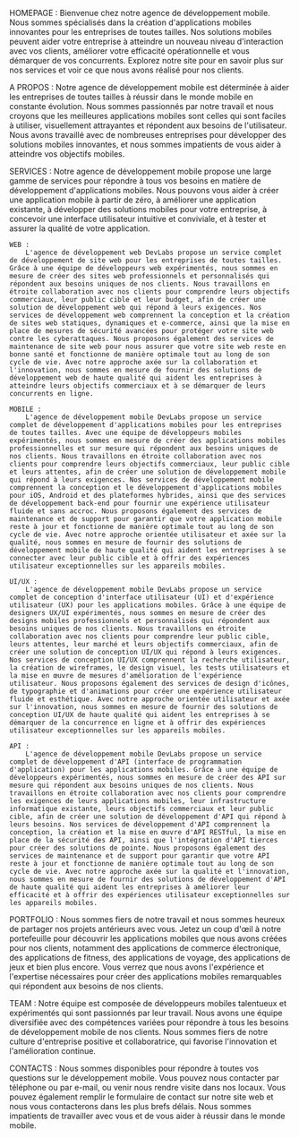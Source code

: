 HOMEPAGE :
    Bienvenue chez notre agence de développement mobile. Nous sommes spécialisés dans la création d'applications mobiles innovantes pour les entreprises de toutes tailles. Nos solutions mobiles peuvent aider votre entreprise à atteindre un nouveau niveau d'interaction avec vos clients, améliorer votre efficacité opérationnelle et vous démarquer de vos concurrents. Explorez notre site pour en savoir plus sur nos services et voir ce que nous avons réalisé pour nos clients.

A PROPOS :
    Notre agence de développement mobile est déterminée à aider les entreprises de toutes tailles à réussir dans le monde mobile en constante évolution. Nous sommes passionnés par notre travail et nous croyons que les meilleures applications mobiles sont celles qui sont faciles à utiliser, visuellement attrayantes et répondent aux besoins de l'utilisateur. Nous avons travaillé avec de nombreuses entreprises pour développer des solutions mobiles innovantes, et nous sommes impatients de vous aider à atteindre vos objectifs mobiles.

SERVICES :
    Notre agence de développement mobile propose une large gamme de services pour répondre à tous vos besoins en matière de développement d'applications mobiles. Nous pouvons vous aider à créer une application mobile à partir de zéro, à améliorer une application existante, à développer des solutions mobiles pour votre entreprise, à concevoir une interface utilisateur intuitive et conviviale, et à tester et assurer la qualité de votre application.

    WEB : 
        L'agence de développement web DevLabs propose un service complet de développement de site web pour les entreprises de toutes tailles. Grâce à une équipe de développeurs web expérimentés, nous sommes en mesure de créer des sites web professionnels et personnalisés qui répondent aux besoins uniques de nos clients. Nous travaillons en étroite collaboration avec nos clients pour comprendre leurs objectifs commerciaux, leur public cible et leur budget, afin de créer une solution de développement web qui répond à leurs exigences. Nos services de développement web comprennent la conception et la création de sites web statiques, dynamiques et e-commerce, ainsi que la mise en place de mesures de sécurité avancées pour protéger votre site web contre les cyberattaques. Nous proposons également des services de maintenance de site web pour nous assurer que votre site web reste en bonne santé et fonctionne de manière optimale tout au long de son cycle de vie. Avec notre approche axée sur la collaboration et l'innovation, nous sommes en mesure de fournir des solutions de développement web de haute qualité qui aident les entreprises à atteindre leurs objectifs commerciaux et à se démarquer de leurs concurrents en ligne.

    MOBILE : 
        L'agence de développement mobile DevLabs propose un service complet de développement d'applications mobiles pour les entreprises de toutes tailles. Avec une équipe de développeurs mobiles expérimentés, nous sommes en mesure de créer des applications mobiles professionnelles et sur mesure qui répondent aux besoins uniques de nos clients. Nous travaillons en étroite collaboration avec nos clients pour comprendre leurs objectifs commerciaux, leur public cible et leurs attentes, afin de créer une solution de développement mobile qui répond à leurs exigences. Nos services de développement mobile comprennent la conception et le développement d'applications mobiles pour iOS, Android et des plateformes hybrides, ainsi que des services de développement back-end pour fournir une expérience utilisateur fluide et sans accroc. Nous proposons également des services de maintenance et de support pour garantir que votre application mobile reste à jour et fonctionne de manière optimale tout au long de son cycle de vie. Avec notre approche orientée utilisateur et axée sur la qualité, nous sommes en mesure de fournir des solutions de développement mobile de haute qualité qui aident les entreprises à se connecter avec leur public cible et à offrir des expériences utilisateur exceptionnelles sur les appareils mobiles.

    UI/UX :
        L'agence de développement mobile DevLabs propose un service complet de conception d'interface utilisateur (UI) et d'expérience utilisateur (UX) pour les applications mobiles. Grâce à une équipe de designers UX/UI expérimentés, nous sommes en mesure de créer des designs mobiles professionnels et personnalisés qui répondent aux besoins uniques de nos clients. Nous travaillons en étroite collaboration avec nos clients pour comprendre leur public cible, leurs attentes, leur marché et leurs objectifs commerciaux, afin de créer une solution de conception UI/UX qui répond à leurs exigences. Nos services de conception UI/UX comprennent la recherche utilisateur, la création de wireframes, le design visuel, les tests utilisateurs et la mise en œuvre de mesures d'amélioration de l'expérience utilisateur. Nous proposons également des services de design d'icônes, de typographie et d'animations pour créer une expérience utilisateur fluide et esthétique. Avec notre approche orientée utilisateur et axée sur l'innovation, nous sommes en mesure de fournir des solutions de conception UI/UX de haute qualité qui aident les entreprises à se démarquer de la concurrence en ligne et à offrir des expériences utilisateur exceptionnelles sur les appareils mobiles.

    API :
        L'agence de développement mobile DevLabs propose un service complet de développement d'API (interface de programmation d'application) pour les applications mobiles. Grâce à une équipe de développeurs expérimentés, nous sommes en mesure de créer des API sur mesure qui répondent aux besoins uniques de nos clients. Nous travaillons en étroite collaboration avec nos clients pour comprendre les exigences de leurs applications mobiles, leur infrastructure informatique existante, leurs objectifs commerciaux et leur public cible, afin de créer une solution de développement d'API qui répond à leurs besoins. Nos services de développement d'API comprennent la conception, la création et la mise en œuvre d'API RESTful, la mise en place de la sécurité des API, ainsi que l'intégration d'API tierces pour créer des solutions de pointe. Nous proposons également des services de maintenance et de support pour garantir que votre API reste à jour et fonctionne de manière optimale tout au long de son cycle de vie. Avec notre approche axée sur la qualité et l'innovation, nous sommes en mesure de fournir des solutions de développement d'API de haute qualité qui aident les entreprises à améliorer leur efficacité et à offrir des expériences utilisateur exceptionnelles sur les appareils mobiles.


PORTFOLIO :
    Nous sommes fiers de notre travail et nous sommes heureux de partager nos projets antérieurs avec vous. Jetez un coup d'œil à notre portefeuille pour découvrir les applications mobiles que nous avons créées pour nos clients, notamment des applications de commerce électronique, des applications de fitness, des applications de voyage, des applications de jeux et bien plus encore. Vous verrez que nous avons l'expérience et l'expertise nécessaires pour créer des applications mobiles remarquables qui répondent aux besoins de nos clients.

TEAM :
    Notre équipe est composée de développeurs mobiles talentueux et expérimentés qui sont passionnés par leur travail. Nous avons une équipe diversifiée avec des compétences variées pour répondre à tous les besoins de développement mobile de nos clients. Nous sommes fiers de notre culture d'entreprise positive et collaboratrice, qui favorise l'innovation et l'amélioration continue.

CONTACTS :
    Nous sommes disponibles pour répondre à toutes vos questions sur le développement mobile. Vous pouvez nous contacter par téléphone ou par e-mail, ou venir nous rendre visite dans nos locaux. Vous pouvez également remplir le formulaire de contact sur notre site web et nous vous contacterons dans les plus brefs délais. Nous sommes impatients de travailler avec vous et de vous aider à réussir dans le monde mobile.
